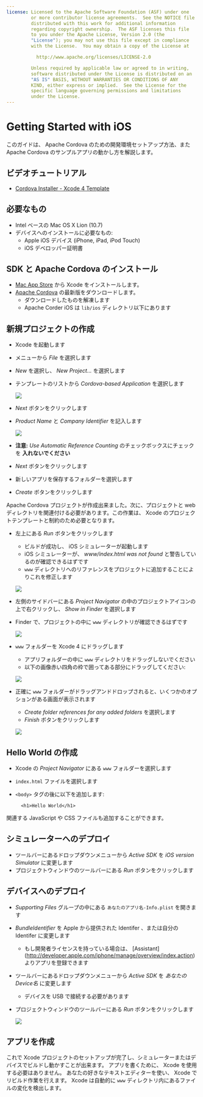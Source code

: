 ```yaml
---
license: Licensed to the Apache Software Foundation (ASF) under one
         or more contributor license agreements.  See the NOTICE file
         distributed with this work for additional information
         regarding copyright ownership.  The ASF licenses this file
         to you under the Apache License, Version 2.0 (the
         "License"); you may not use this file except in compliance
         with the License.  You may obtain a copy of the License at

           http://www.apache.org/licenses/LICENSE-2.0

         Unless required by applicable law or agreed to in writing,
         software distributed under the License is distributed on an
         "AS IS" BASIS, WITHOUT WARRANTIES OR CONDITIONS OF ANY
         KIND, either express or implied.  See the License for the
         specific language governing permissions and limitations
         under the License.
---
```


Getting Started with iOS
========================

このガイドは、 Apache Cordova のための開発環境セットアップ方法、また Apache Cordova のサンプルアプリの動かし方を解説します。

ビデオチュートリアル
----------------

- [Cordova Installer - Xcode 4 Template](http://www.youtube.com/v/R9zktJUN7AI?autoplay=1)


必要なもの
---------------
- Intel ベースの Mac OS X Lion (10.7)
- デバイスへのインストールに必要なもの:
    - Apple iOS デバイス (iPhone, iPad, iPod Touch)
    - iOS デベロッパー証明書


SDK と Apache Cordova のインストール
------------------------

- [Mac App Store](http://itunes.apple.com/us/app/xcode/id497799835?mt=12) から Xcode をインストールします。
- [Apache Cordova](http://phonegap.com/download) の最新版をダウンロードします。
    - ダウンロードしたものを解凍します
    - Apache Corder iOS は `lib/ios` ディレクトリ以下にあります


新規プロジェクトの作成
--------------------

- Xcode を起動します
- メニューから _File_ を選択します
- _New_ を選択し、 _New Project..._ を選択します
- テンプレートのリストから _Cordova-based Application_ を選択します

    ![](img/guide/getting-started/ios/XCode4-templates.png)

- _Next_ ボタンをクリックします
- _Product Name_ と _Company Identifier_ を記入します

    ![](img/guide/getting-started/ios/xcode4-name_your_app.png)

- **注意:** _Use Automatic Reference Counting_ のチェックボックスにチェックを **入れないでください**
- _Next_ ボタンをクリックします
- 新しいアプリを保存するフォルダーを選択します
- _Create_ ボタンをクリックします

Apache Cordova プロジェクトが作成出来ました。次に、プロジェクトと web ディレクトリを関連付ける必要があります。この作業は、 Xcode のプロジェクトテンプレートと制約のため必要となります。

- 左上にある _Run_ ボタンをクリックします
    - ビルドが成功し、 iOS シミュレーターが起動します
    - iOS シミュレーターが、 _www/index.html was not found_ と警告しているのが確認できるはずです
    - `www` ディレクトリへのリファレンスをプロジェクトに追加することによりこれを修正します

    ![](img/guide/getting-started/ios/index-not-found.png)

- 左側のサイドバーにある _Project Navigator_ の中のプロジェクトアイコンの上で右クリックし、 _Show in Finder_ を選択します
- Finder で、プロジェクトの中に `www` ディレクトリが確認できるはずです

    ![](img/guide/getting-started/ios/www-folder.png)

- `www` フォルダーを Xcode 4 にドラッグします
    - アプリフォルダーの中に `www` ディレクトリをドラッグしないでください
    - 以下の画像赤い四角の枠で囲ってある部分にドラッグしてください:

    ![](img/guide/getting-started/ios/project.jpg)

- 正確に `www` フォルダーがドラッグアンドドロップされると、いくつかのオプションがある画面が表示されます
    - _Create folder references for any added folders_ を選択します
    - _Finish_ ボタンをクリックします

    ![](img/guide/getting-started/ios/create-folder-reference.png)

Hello World の作成
--------------

- Xcode の _Project Navigator_ にある `www` フォルダーを選択します
- `index.html` ファイルを選択します
- `<body>` タグの後に以下を追加します:

        <h1>Hello World</h1>

関連する JavaScript や CSS ファイルも追加することができます。


シミュレーターへのデプロイ
-----------------------

- ツールバーにあるドロップダウンメニューから _Active SDK_ を _iOS version Simulator_ に変更します
- プロジェクトウィンドウのツールバーにある _Run_ ボタンをクリックします


デバイスへのデプロイ
--------------------

- _Supporting Files_ グループの中にある `あなたのアプリ名-Info.plist` を開きます
- _BundleIdentifier_ を Apple から提供された Identifer 、または自分の Identifer に変更します
    - もし開発者ライセンスを持っている場合は、 [Assistant] (http://developer.apple.com/iphone/manage/overview/index.action) よりアプリを登録できます
- ツールバーにあるドロップダウンメニューから _Active SDK_ を _あなたのDevice名_ に変更します
    - デバイスを USB で接続する必要があります
- プロジェクトウィンドウのツールバーにある _Run_ ボタンをクリックします

    ![](img/guide/getting-started/ios/HelloWorldiPhone4.png)


アプリを作成
--------------

これで Xcode プロジェクトのセットアップが完了し、シミュレーターまたはデバイスでビルドし動かすことが出来ます。
アプリを書くために、 Xcode を使用する必要はありません。
あなたの好きなテキストエディターを使い、 Xcode でリビルド作業を行えます。
Xcode は自動的に `www` ディレクトリ内にあるファイルの変化を検出します。
